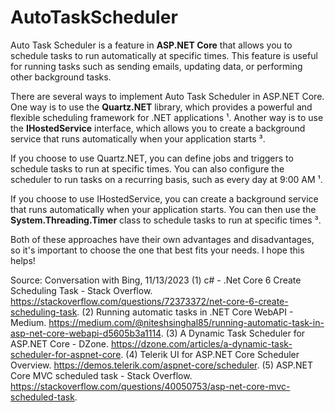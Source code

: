 # AutoTaskScheduler

Auto Task Scheduler is a feature in **ASP.NET Core** that allows you to schedule tasks to run automatically at specific times. This feature is useful for running tasks such as sending emails, updating data, or performing other background tasks. 

There are several ways to implement Auto Task Scheduler in ASP.NET Core. One way is to use the **Quartz.NET** library, which provides a powerful and flexible scheduling framework for .NET applications ¹. Another way is to use the **IHostedService** interface, which allows you to create a background service that runs automatically when your application starts ³. 

If you choose to use Quartz.NET, you can define jobs and triggers to schedule tasks to run at specific times. You can also configure the scheduler to run tasks on a recurring basis, such as every day at 9:00 AM ¹. 

If you choose to use IHostedService, you can create a background service that runs automatically when your application starts. You can then use the **System.Threading.Timer** class to schedule tasks to run at specific times ³. 

Both of these approaches have their own advantages and disadvantages, so it's important to choose the one that best fits your needs. I hope this helps!

Source: Conversation with Bing, 11/13/2023
(1) c# - .Net Core 6 Create Scheduling Task - Stack Overflow. https://stackoverflow.com/questions/72373372/net-core-6-create-scheduling-task.
(2) Running automatic tasks in .NET Core WebAPI - Medium. https://medium.com/@niteshsinghal85/running-automatic-task-in-asp-net-core-webapi-d5605b3a1114.
(3) A Dynamic Task Scheduler for ASP.NET Core - DZone. https://dzone.com/articles/a-dynamic-task-scheduler-for-aspnet-core.
(4) Telerik UI for ASP.NET Core Scheduler Overview. https://demos.telerik.com/aspnet-core/scheduler.
(5) ASP.NET Core MVC scheduled task - Stack Overflow. https://stackoverflow.com/questions/40050753/asp-net-core-mvc-scheduled-task.
